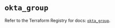 # `okta_group`

Refer to the Terraform Registry for docs: [`okta_group`](https://registry.terraform.io/providers/okta/okta/4.9.0/docs/resources/group).
